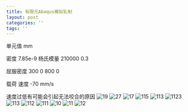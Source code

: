 ```yaml
---
title: 有限元Abaqus模拟轧制
layout: post
categories: ''
tags: ''
---
```

单元值 mm

密度 7.85e-9
杨氏模量 210000    0.3


屈服密度  300    0
         800    0
         
载荷     速度 -70 mm/s

速度过低有可能会引起无法咬合的原因
![19](/images/posts/abaqus/1.png)
![27](/images/posts/abaqus/2.png)
![17](/images/posts/abaqus/3.png)
![115](/images/posts/abaqus/4.png)
![113](/images/posts/abaqus/5.png)
![1123](/images/posts/abaqus/6.png)
![113](/images/posts/abaqus/7.png)
![112](/images/posts/abaqus/8.png)
![111](/images/posts/abaqus/9.png)
![10](/images/posts/abaqus/10.png)
![11](/images/posts/abaqus/11.png)
![12](/images/posts/abaqus/12.png)
